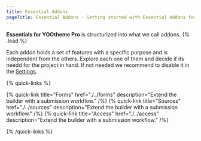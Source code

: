 ```yaml
---
title: Essential Addons
pageTitle: Essential Addons - Getting started with Essential Addons for YOOtheme Pro
---
```


**Essentials for YOOtheme Pro** is structurized into what we call addons. {% .lead %}

Each addon holds a set of features with a specific purpose and is independent from the others. Explore each one of them and decide if its needd for the project in hand. If not needed we recommend to disable it in the [Settings](./settings#addons-execution).

{% quick-links %}

{% quick-link title="Forms" href="./../forms" description="Extend the builder with a submission workflow." /%}
{% quick-link title="Sources" href="./../sources" description="Extend the builder with a submission workflow." /%}
{% quick-link title="Access" href="./../access" description="Extend the builder with a submission workflow." /%}

{% /quick-links %}
